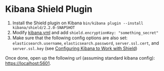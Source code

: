 # Kibana Shield Plugin

1. Install the Shield plugin on Kibana `bin/kibana plugin --install kibana/shield/2.2.0-SNAPSHOT`
1. Modify [kibana.yml](https://github.com/elastic/kibana/blob/master/config/kibana.yml) and add `shield.encryptionKey: "something_secret"`
1. Make sure that the following config options are also set: `elasticsearch.username`, `elasticsearch.password`, `server.ssl.cert`, and `server.ssl.key` (see [Configuring Kibana to Work with Shield](https://www.elastic.co/guide/en/kibana/current/production.html#configuring-kibana-shield))

Once done, open up the following url (assuming standard kibana config): [https://localhost:5601](https://localhost:5601).
